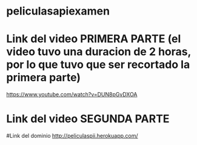 # peliculasapiexamen
# Link del video PRIMERA PARTE (el video tuvo una duracion de 2 horas, por lo que tuvo que ser recortado la primera parte)
https://www.youtube.com/watch?v=DUN8pGvDXOA

# Link del video SEGUNDA PARTE

#Link del dominio 
http://peliculaspii.herokuapp.com/

